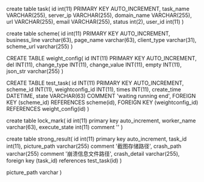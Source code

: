 create table task(
 id int(11) PRIMARY KEY AUTO_INCREMENT,
 task_name VARCHAR(255),
 server_ip VARCHAR(255),
 domain_name VARCHAR(255),
 url VARCHAR(255),
 email VARCHAR(255),
 status int(2),
 user_id int(11)
)


create table scheme(
id int(11) PRIMARY KEY AUTO_INCREMENT,
business_line varchar(63),
page_name	varchar(63),
client_type varchar(31),
scheme_url varchar(255)
)


CREATE TABLE weight_config(
id INT(11) PRIMARY KEY AUTO_INCREMENT,
del INT(11),
change_type INT(11),
change_value INT(11),
empty INT(11),
json_str varchar(255)
)

CREATE TABLE test_task(
id INT(11) PRIMARY KEY AUTO_INCREMENT,
scheme_id INT(11),
weightconfig_id INT(11),
times INT(11),
create_time DATETIME,
state VARCHAR(63) COMMENT 'waiting running end',
FOREIGN KEY (scheme_id) REFERENCES scheme(id),
FOREIGN KEY (weightconfig_id) REFERENCES weight_config(id)
)

create table lock_mark(
id int(11) primary key auto_increment,
worker_name varchar(63),
execute_state int(11) comment ''
)

create table strong_result(
id int(11) primary key auto_increment,
task_id int(11),
picture_path varchar(255) comment '截图存储路径',
crash_path varchar(255) comment '崩溃信息文件路径',
crash_detail varchar(255),
foreign key (task_id) references test_task(id)
)




















































































































































































































































































































picture_path varchar 
)



